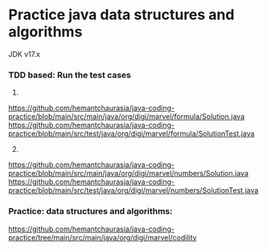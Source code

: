 # Practice java data structures and algorithms 
JDK v17.x


### TDD based: Run the test cases
1.
https://github.com/hemantchaurasia/java-coding-practice/blob/main/src/main/java/org/digi/marvel/formula/Solution.java
https://github.com/hemantchaurasia/java-coding-practice/blob/main/src/test/java/org/digi/marvel/formula/SolutionTest.java

2.
https://github.com/hemantchaurasia/java-coding-practice/blob/main/src/main/java/org/digi/marvel/numbers/Solution.java
https://github.com/hemantchaurasia/java-coding-practice/blob/main/src/test/java/org/digi/marvel/numbers/SolutionTest.java


### Practice: data structures and algorithms:
https://github.com/hemantchaurasia/java-coding-practice/tree/main/src/main/java/org/digi/marvel/codility
